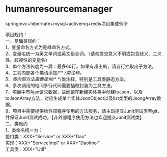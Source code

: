 # humanresourcemanager
springmvc+hibernate+mysql+activemq+redis项目集成例子

项目规约：<br/>
一、基础类规约：<br/>
  1、变量命名方式为驼峰命名方式。<br/>
  2、变量名统一为英文单词或英文组合词。（请勿提交意义不明或包含歧义、二义性、歧视性的变量名）<br/>
  3、单个方法长度为一屏：最多60行。如果有超出的，请自行抽取出子方法。<br/>
  4、工程内部各个类请添加/** */类注释。<br/>
  5、类内部方法需要提供/** */类注释，特别是工具类静态方法。<br/>
  6、多次调用的相同多行代码需要抽取封装为工具方法。<br/>
  7、项目中有Ajax请求数据，故而请在新建实体类中创建toJson，以及toJsonArray方法，对应生成单个实体JsonObject以及list类型的JsongArray数据。<br/>
  8、项目中需要提供给外部程序使用的方法服务，请主动提交Junit测试类至git，并保证Junit测试成功。【非外部程序使用方法也欢迎提交Junit测试类】<br/>
二、类规约<br/>
  1、类命名统一为：<br/>
      接口类：XXX+"Service" or XXX+"Dao"<br/>
      实现：XXX+"ServiceImpl" or XXX+"DaoImol"<br/>
      工具类：XXX+"Util"
      
      
